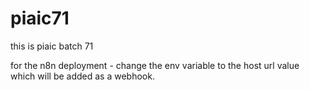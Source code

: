 # piaic71
this is piaic batch 71

for the n8n deployment - change the env variable to the host url value which will be added as a webhook.
